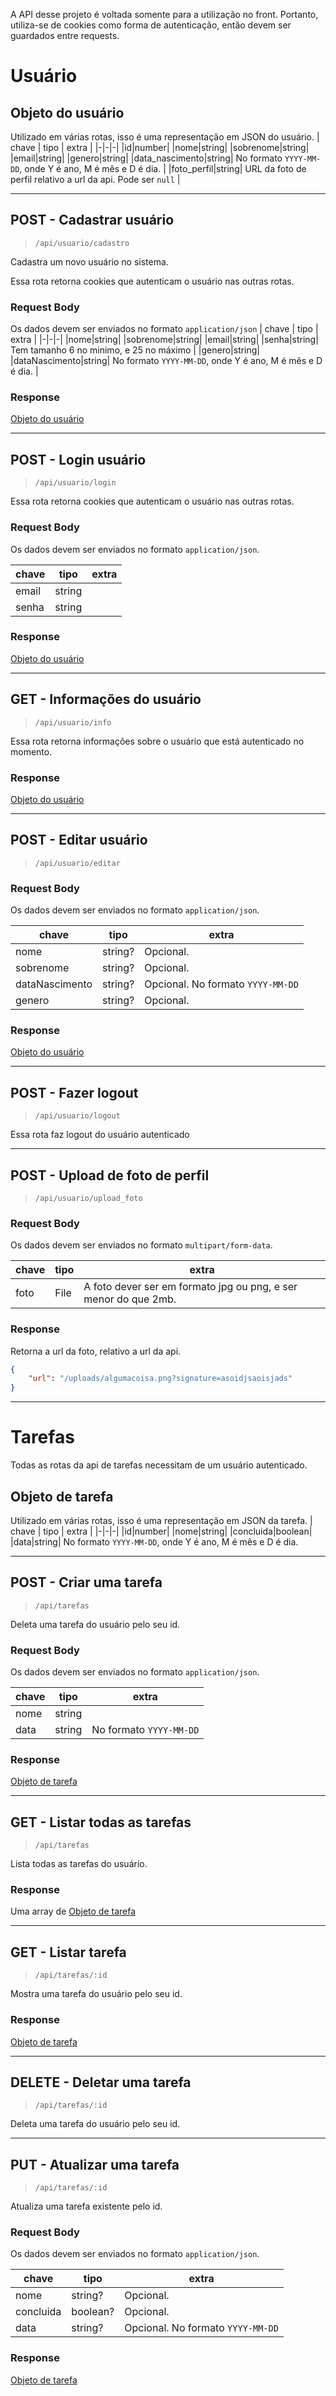 A API desse projeto é voltada somente para a utilização no front. Portanto, utiliza-se de cookies como forma de autenticação, então devem ser guardados entre requests.

# Usuário

## Objeto do usuário
Utilizado em várias rotas, isso é uma representação em JSON do usuário.
| chave | tipo | extra |
|-|-|-|
|id|number|
|nome|string|
|sobrenome|string|
|email|string|
|genero|string|
|data_nascimento|string| No formato `YYYY-MM-DD`, onde Y é ano, M é mês e D é dia. |
|foto_perfil|string| URL da foto de perfil relativo a url da api. Pode ser `null` |

---

## POST - Cadastrar usuário
> `/api/usuario/cadastro`

Cadastra um novo usuário no sistema.

Essa rota retorna cookies que autenticam o usuário nas outras rotas.

### Request Body
Os dados devem ser enviados no formato `application/json`
| chave | tipo | extra |
|-|-|-|
|nome|string|
|sobrenome|string|
|email|string|
|senha|string| Tem tamanho 6 no minimo, e 25 no máximo |
|genero|string|
|dataNascimento|string| No formato `YYYY-MM-DD`, onde Y é ano, M é mês e D é dia. |

### Response
[Objeto do usuário](#objeto-do-usuário)

---

## POST - Login usuário
> `/api/usuario/login`

Essa rota retorna cookies que autenticam o usuário nas outras rotas.

### Request Body
Os dados devem ser enviados no formato `application/json`.

| chave | tipo | extra |
|-|-|-|
|email|string|
|senha|string|

### Response
[Objeto do usuário](#objeto-do-usuário)

---

## GET - Informações do usuário
> `/api/usuario/info`

Essa rota retorna informações sobre o usuário que está autenticado no momento.

### Response
[Objeto do usuário](#objeto-do-usuário)

---

## POST - Editar usuário
> `/api/usuario/editar`

### Request Body
Os dados devem ser enviados no formato `application/json`.

| chave | tipo | extra |
|-|-|-|
|nome|string?| Opcional.
|sobrenome|string?| Opcional.
|dataNascimento|string?| Opcional. No formato `YYYY-MM-DD`
|genero|string?| Opcional.

### Response
[Objeto do usuário](#objeto-do-usuário)

---

## POST - Fazer logout
> `/api/usuario/logout`

Essa rota faz logout do usuário autenticado

---

## POST - Upload de foto de perfil
> `/api/usuario/upload_foto`

### Request Body
Os dados devem ser enviados no formato `multipart/form-data`.

| chave | tipo | extra |
|-|-|-|
|foto|File| A foto dever ser em formato jpg ou png, e ser menor do que 2mb. |

### Response
Retorna a url da foto, relativo a url da api.
```json
{
    "url": "/uploads/algumacoisa.png?signature=asoidjsaoisjads"
}
```

---

# Tarefas

Todas as rotas da api de tarefas necessitam de um usuário autenticado.

## Objeto de tarefa
Utilizado em várias rotas, isso é uma representação em JSON da tarefa.
| chave | tipo | extra |
|-|-|-|
|id|number|
|nome|string|
|concluida|boolean|
|data|string| No formato `YYYY-MM-DD`, onde Y é ano, M é mês e D é dia.

---

## POST - Criar uma tarefa
> `/api/tarefas`

Deleta uma tarefa do usuário pelo seu id.

### Request Body
Os dados devem ser enviados no formato `application/json`.

| chave | tipo | extra |
|-|-|-|
|nome|string|
|data|string| No formato `YYYY-MM-DD`

### Response
[Objeto de tarefa](#objeto-de-tarefa)

---

## GET - Listar todas as tarefas
> `/api/tarefas`

Lista todas as tarefas do usuário.

### Response
Uma array de [Objeto de tarefa](#objeto-de-tarefa)

---

## GET - Listar tarefa
> `/api/tarefas/:id`

Mostra uma tarefa do usuário pelo seu id.

### Response
[Objeto de tarefa](#objeto-de-tarefa)

---

## DELETE - Deletar uma tarefa
> `/api/tarefas/:id`

Deleta uma tarefa do usuário pelo seu id.

---

## PUT - Atualizar uma tarefa
> `/api/tarefas/:id`

Atualiza uma tarefa existente pelo id.

### Request Body
Os dados devem ser enviados no formato `application/json`.

| chave | tipo | extra |
|-|-|-|
|nome|string?| Opcional.
|concluida|boolean?| Opcional.
|data|string?| Opcional. No formato `YYYY-MM-DD`

### Response
[Objeto de tarefa](#objeto-de-tarefa)